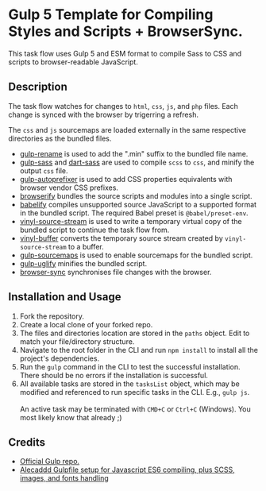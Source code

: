# Gulp 5 Template for Compiling Styles and Scripts + BrowserSync.
This task flow uses Gulp 5 and ESM format to compile Sass to CSS and scripts to browser-readable JavaScript.

## Description
The task flow watches for changes to `html`, `css`, `js`, and `php` files. Each change is synced with the browser by trigerring a refresh.

The `css` and `js` sourcemaps are loaded externally in the same respective directories as the bundled files.

- [gulp-rename](https://www.npmjs.com/package/gulp-rename) is used to add the ".min" suffix to the bundled file name.
- [gulp-sass](https://www.npmjs.com/package/gulp-sass) and [dart-sass](https://www.npmjs.com/package/sass) are used to compile `scss` to `css`, and minify the output `css` file.
- [gulp-autoprefixer](https://www.npmjs.com/package/gulp-autoprefixer) is used to add CSS properties equivalents with browser vendor CSS prefixes.
- [browserify](https://www.npmjs.com/package/browserify) bundles the source scripts and modules into a single script.
- [babelify](https://www.npmjs.com/package/@types/babelify) compiles unsupported source JavaScript to a supported format in the bundled script.
The required Babel preset is `@babel/preset-env`.
- [vinyl-source-stream](https://www.npmjs.com/package/vinyl-source-stream) is used to write a temporary virtual copy of the bundled script to continue the task flow from.
- [vinyl-buffer](https://www.npmjs.com/package/vinyl-buffer) converts the temporary source stream created by `vinyl-source-stream` to a buffer.
- [gulp-sourcemaps](https://www.npmjs.com/package/gulp-sourcemaps) is used to enable sourcemaps for the bundled script.
- [gulp-uglify](https://www.npmjs.com/package/gulp-uglify) minifies the bundled script.
- [browser-sync](https://www.npmjs.com/package/browser-sync) synchronises file changes with the browser.

## Installation and Usage
1. Fork the repository.
2. Create a local clone of your forked repo.
3. The files and directories location are stored in the `paths` object. Edit to match your file/directory structure.
4. Navigate to the root folder in the CLI and run `npm install` to install all the project's dependencies.
5. Run the `gulp` command in the CLI to test the successful installation. There should be no errors if the installation is successful.
6. All available tasks are stored in the `tasksList` object, which may be modified and referenced to run specific tasks in the CLI. E.g., `gulp js`.\
\
An active task may be terminated with `CMD+C` or `Ctrl+C` (Windows). You most likely know that already ;)

## Credits
- [Official Gulp repo.](https://github.com/gulpjs/gulp)
- [Alecaddd Gulpfile setup for Javascript ES6 compiling, plus SCSS, images, and fonts handling](https://github.com/Alecaddd/gulp-es6)